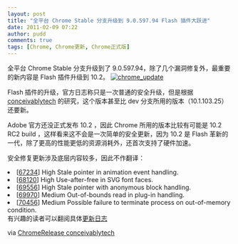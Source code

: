 ```yaml
---
layout: post
title: "全平台 Chrome Stable 分支升级到 9.0.597.94 Flash 插件大跃进"
date: 2011-02-09 07:22
author: pudd
comments: true
tags: [Chrome, Chrome更新, Chrome正式版]
---
```

全平台 Chrome Stable 分支升级到了 9.0.597.94，除了几个漏洞修复外，最重要的新内容是 Flash 插件升级到 10.2。
<a href="http://img.chromi.org/2011/02/chrome_update.png">![](http://img.chromi.org/2011/02/chrome_update.png "chrome_update")</a>

Flash 插件的升级，官方日志称只是一次普通的安全升级，但是根据 [conceivablytech](http://www.conceivablytech.com/5564/products/chrome-gets-mysterious-flash-10-2-update/) 的研究，这个版本甚至比 dev 分支所用的版本（10.1.103.25）还要新。

Adobe 官方还没正式发布 10.2 ，因此 Chrome 所用的版本比较有可能是 10.2 RC2 build ，这样看来这不会是一次简单的安全更新，因为 10.2 是 Flash 革新的一代，除了更高的性能更低的资源消耗外，还首次支持了硬件加速。

安全修复更新涉及底层内容较多，因此不作翻译：
	<li>[[67234](http://code.google.com/p/chromium/issues/detail?id=67234)] High Stale pointer in animation event handling.</li>
	<li>[[68120](http://code.google.com/p/chromium/issues/detail?id=68120)] High Use-after-free in SVG font faces.</li>
	<li>[[69556](http://code.google.com/p/chromium/issues/detail?id=69556)] High Stale pointer with anonymous block handling.</li>
	<li>[[69970](http://code.google.com/p/chromium/issues/detail?id=69970)] Medium Out-of-bounds read in plug-in handling.</li>
	<li>[[70456](http://code.google.com/p/chromium/issues/detail?id=70456)] Medium Possible failure to terminate process on out-of-memory condition.</li>
有兴趣的读者可以翻阅具体[更新日志](http://sites.google.com/a/chromium.org/dev/Home/chromium-security)

via [ChromeRelease ](http://googlechromereleases.blogspot.com/2011/02/stable-channel-update_08.html?utm_source=feedburner&amp;utm_medium=feed&amp;utm_campaign=Feed%3A+GoogleChromeReleases+%28Google+Chrome+Releases%29)[conceivablytech](http://www.conceivablytech.com/5564/products/chrome-gets-mysterious-flash-10-2-update/)
